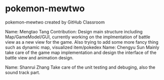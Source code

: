# pokemon-mewtwo
pokemon-mewtwo created by GitHub Classroom

Name: Mengtao Tang
Contribution: Design main structure including Map/GameModel/GUI, currently working on the implmentation of battle view as
              a new view for the game. Also trying to add some more fancy thing such as dynamic map, visualized item/pokedex
Name: Chengyu Sun
Mainly take care of the game map implementation and design the interface of the battle view and animation design.

Name: Shanrui Zhang
  Take care of the unit testing and debuging, also the sound track part.

